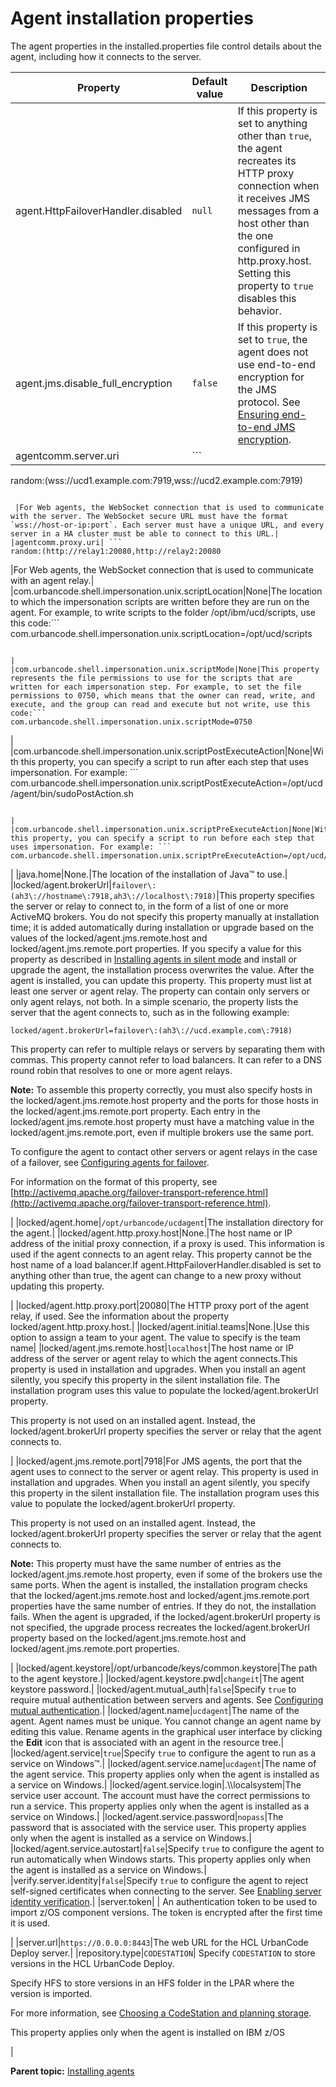 # Agent installation properties

The agent properties in the installed.properties file control details about the agent, including how it connects to the server.

|Property|Default value|Description|
|--------|-------------|-----------|
|agent.HttpFailoverHandler.disabled|`null`|If this property is set to anything other than `true`, the agent recreates its HTTP proxy connection when it receives JMS messages from a host other than the one configured in http.proxy.host. Setting this property to `true` disables this behavior.|
|agent.jms.disable\_full\_encryption|`false`|If this property is set to `true`, the agent does not use end-to-end encryption for the JMS protocol. See [Ensuring end-to-end JMS encryption](ssl_addl_security_2.md).|
|agentcomm.server.uri| ```
random:(wss://ucd1.example.com:7919,wss://ucd2.example.com:7919)
```

 |For Web agents, the WebSocket connection that is used to communicate with the server. The WebSocket secure URL must have the format `wss://host-or-ip:port`. Each server must have a unique URL, and every server in a HA cluster must be able to connect to this URL.|
|agentcomm.proxy.uri| ```
random:(http://relay1:20080,http://relay2:20080
```

 |For Web agents, the WebSocket connection that is used to communicate with an agent relay.|
|com.urbancode.shell.impersonation.unix.scriptLocation|None|The location to which the impersonation scripts are written before they are run on the agent. For example, to write scripts to the folder /opt/ibm/ucd/scripts, use this code:```
com.urbancode.shell.impersonation.unix.scriptLocation=/opt/ucd/scripts
```

|
|com.urbancode.shell.impersonation.unix.scriptMode|None|This property represents the file permissions to use for the scripts that are written for each impersonation step. For example, to set the file permissions to 0750, which means that the owner can read, write, and execute, and the group can read and execute but not write, use this code:```
com.urbancode.shell.impersonation.unix.scriptMode=0750
```

|
|com.urbancode.shell.impersonation.unix.scriptPostExecuteAction|None|With this property, you can specify a script to run after each step that uses impersonation. For example: ```
com.urbancode.shell.impersonation.unix.scriptPostExecuteAction=/opt/ucd/agent/bin/sudoPostAction.sh
```

|
|com.urbancode.shell.impersonation.unix.scriptPreExecuteAction|None|With this property, you can specify a script to run before each step that uses impersonation. For example: ```
com.urbancode.shell.impersonation.unix.scriptPreExecuteAction=/opt/ucd/agent/bin/sudoPreAction.sh
```

|
|java.home|None.|The location of the installation of Java™ to use.|
|locked/agent.brokerUrl|`failover\:(ah3\://hostname\:7918,ah3\://localhost\:7918)`|This property specifies the server or relay to connect to, in the form of a list of one or more ActiveMQ brokers. You do not specify this property manually at installation time; it is added automatically during installation or upgrade based on the values of the locked/agent.jms.remote.host and locked/agent.jms.remote.port properties. If you specify a value for this property as described in [Installing agents in silent mode](agent_install_silent.md) and install or upgrade the agent, the installation process overwrites the value. After the agent is installed, you can update this property. This property must list at least one server or agent relay. The property can contain only servers or only agent relays, not both. In a simple scenario, the property lists the server that the agent connects to, such as in the following example:

```
locked/agent.brokerUrl=failover\:(ah3\://ucd.example.com\:7918)
```

This property can refer to multiple relays or servers by separating them with commas. This property cannot refer to load balancers. It can refer to a DNS round robin that resolves to one or more agent relays.

**Note:** To assemble this property correctly, you must also specify hosts in the locked/agent.jms.remote.host property and the ports for those hosts in the locked/agent.jms.remote.port property. Each entry in the locked/agent.jms.remote.host property must have a matching value in the locked/agent.jms.remote.port, even if multiple brokers use the same port.

To configure the agent to contact other servers or agent relays in the case of a failover, see [Configuring agents for failover](configure_agent_failover.md).

For information on the format of this property, see [http://activemq.apache.org/failover-transport-reference.html](http://activemq.apache.org/failover-transport-reference.html).

|
|locked/agent.home|`/opt/urbancode/ucdagent`|The installation directory for the agent.|
|locked/agent.http.proxy.host|None.|The host name or IP address of the initial proxy connection, if a proxy is used. This information is used if the agent connects to an agent relay. This property cannot be the host name of a load balancer.If agent.HttpFailoverHandler.disabled is set to anything other than true, the agent can change to a new proxy without updating this property.

|
|locked/agent.http.proxy.port|20080|The HTTP proxy port of the agent relay, if used. See the information about the property locked/agent.http.proxy.host.|
|locked/agent.initial.teams|None.|Use this option to assign a team to your agent. The value to specify is the team name|
|locked/agent.jms.remote.host|`localhost`|The host name or IP address of the server or agent relay to which the agent connects.This property is used in installation and upgrades. When you install an agent silently, you specify this property in the silent installation file. The installation program uses this value to populate the locked/agent.brokerUrl property.

This property is not used on an installed agent. Instead, the locked/agent.brokerUrl property specifies the server or relay that the agent connects to.

|
|locked/agent.jms.remote.port|7918|For JMS agents, the port that the agent uses to connect to the server or agent relay. This property is used in installation and upgrades. When you install an agent silently, you specify this property in the silent installation file. The installation program uses this value to populate the locked/agent.brokerUrl property.

This property is not used on an installed agent. Instead, the locked/agent.brokerUrl property specifies the server or relay that the agent connects to.

**Note:** This property must have the same number of entries as the locked/agent.jms.remote.host property, even if some of the brokers use the same ports. When the agent is installed, the installation program checks that the locked/agent.jms.remote.host and locked/agent.jms.remote.port properties have the same number of entries. If they do not, the installation fails. When the agent is upgraded, if the locked/agent.brokerUrl property is not specified, the upgrade process recreates the locked/agent.brokerUrl property based on the locked/agent.jms.remote.host and locked/agent.jms.remote.port properties.

|
|locked/agent.keystore|/opt/urbancode/keys/common.keystore|The path to the agent keystore.|
|locked/agent.keystore.pwd|`changeit`|The agent keystore password.|
|locked/agent.mutual\_auth|`false`|Specify `true` to require mutual authentication between servers and agents. See [Configuring mutual authentication](ssl_mutual_auth.md).|
|locked/agent.name|`ucdagent`|The name of the agent. Agent names must be unique. You cannot change an agent name by editing this value. Rename agents in the graphical user interface by clicking the **Edit** icon that is associated with an agent in the resource tree.|
|locked/agent.service|`true`|Specify `true` to configure the agent to run as a service on Windows™.|
|locked/agent.service.name|`ucdagent`|The name of the agent service. This property applies only when the agent is installed as a service on Windows.|
|locked/agent.service.login|.\\\\localsystem|The service user account. The account must have the correct permissions to run a service. This property applies only when the agent is installed as a service on Windows.|
|locked/agent.service.password|`nopass`|The password that is associated with the service user. This property applies only when the agent is installed as a service on Windows.|
|locked/agent.service.autostart|`false`|Specify `true` to configure the agent to run automatically when Windows starts. This property applies only when the agent is installed as a service on Windows.|
|verify.server.identity|`false`|Specify `true` to configure the agent to reject self-signed certificates when connecting to the server. See [Enabling server identity verification](ssl_addl_security.md).|
|server.token| | An authentication token to be used to import z/OS component versions. The token is encrypted after the first time it is used.

 |
|server.url|`https://0.0.0.0:8443`|The web URL for the HCL UrbanCode Deploy server.|
|repository.type|`CODESTATION`| Specify `CODESTATION` to store versions in the HCL UrbanCode Deploy.

 Specify HFS to store versions in an HFS folder in the LPAR where the version is imported.

 For more information, see [Choosing a CodeStation and planning storage](codestation_choose_plan.md#).

 This property applies only when the agent is installed on IBM z/OS

 |

**Parent topic:** [Installing agents](../../com.udeploy.install.doc/topics/agent_install_ov.md)

